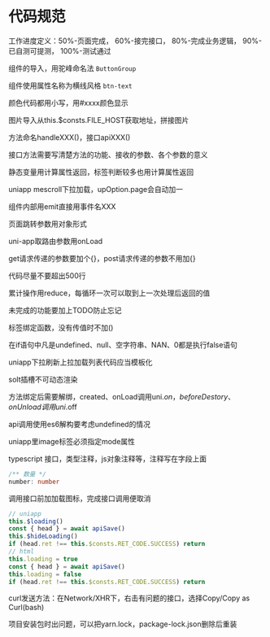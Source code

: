 # 代码规范

工作进度定义：50%-页面完成， 60%-接完接口， 80%-完成业务逻辑， 90%-已自测可提测， 100%-测试通过

组件的导入，用驼峰命名法 `ButtonGroup`

组件使用属性名称为横线风格 `btn-text`

颜色代码都用小写，用#xxxx颜色显示

图片导入从this.$consts.FILE_HOST获取地址，拼接图片

方法命名handleXXX()，接口apiXXX()

接口方法需要写清楚方法的功能、接收的参数、各个参数的意义

静态变量用计算属性返回，标签判断较多也用计算属性返回

uniapp mescroll下拉加载，upOption.page会自动加一

组件内部用emit直接用事件名XXX

页面跳转参数用对象形式

uni-app取路由参数用onLoad

get请求传递的参数要加个{}，post请求传递的参数不用加{}

代码尽量不要超出500行

累计操作用reduce，每循环一次可以取到上一次处理后返回的值

未完成的功能要加上TODO防止忘记

标签绑定函数，没有传值时不加()

在if语句中凡是undefined、null、空字符串、NAN、0都是执行false语句

uniapp下拉刷新上拉加载列表代码应当模板化

solt插槽不可动态渲染

方法绑定后需要解绑，created、onLoad调用uni.$on，beforeDestory、onUnload调用uni.$off

api调用使用es6解构要考虑undefined的情况

uniapp里image标签必须指定mode属性

typescript 接口，类型注释，js对象注释等，注释写在字段上面

```typescript
/** 数量 */
number: number
```

调用接口前加加载图标，完成接口调用便取消

```javascript
// uniapp
this.$loading()
const { head } = await apiSave()
this.$hideLoading()
if (head.ret !== this.$consts.RET_CODE.SUCCESS) return
// html
this.loading = true
const { head } = await apiSave()
this.loading = false
if (head.ret !== this.$consts.RET_CODE.SUCCESS) return
```

curl发送方法：在Network/XHR下，右击有问题的接口，选择Copy/Copy as Curl(bash)

项目安装包时出问题，可以把yarn.lock，package-lock.json删除后重装